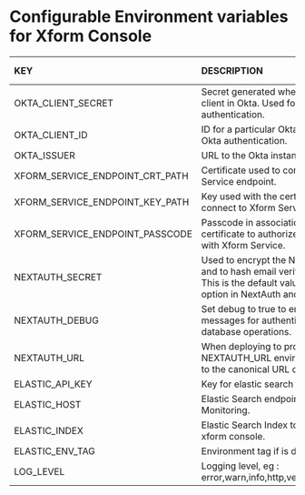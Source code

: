 # Configurable Environment variables for Xform Console

| KEY                             | DESCRIPTION                                                                                                                                             | DEFAULT VALUE | REQUIRED |
| :------------------------------ | :------------------------------------------------------------------------------------------------------------------------------------------------------ | :-----------: | :------: |
| OKTA_CLIENT_SECRET              | Secret generated when creating a client in Okta. Used for Okta authentication.                                                                          |   undefined   |   true   |
| OKTA_CLIENT_ID                  | ID for a particular Okta client. Used for Okta authentication.                                                                                          |   undefined   |   true   |
| OKTA_ISSUER                     | URL to the Okta instance.                                                                                                                               |   undefined   |   true   |
| XFORM_SERVICE_ENDPOINT_CRT_PATH | Certificate used to connect to Xform Service endpoint.                                                                                                  |   undefined   |   true   |
| XFORM_SERVICE_ENDPOINT_KEY_PATH | Key used with the certificate to connect to Xform Service endpoint.                                                                                     |   undefined   |   true   |
| XFORM_SERVICE_ENDPOINT_PASSCODE | Passcode in association with the certificate to authorize and connect with Xform Service.                                                               |   undefined   |   true   |
| NEXTAUTH_SECRET                 | Used to encrypt the NextAuth.js JWT, and to hash email verification tokens. This is the default value for the secret option in NextAuth and Middleware. |   undefined   |   true   |
| NEXTAUTH_DEBUG                  | Set debug to true to enable debug messages for authentication and database operations.                                                                  |     false     |  false   |
| NEXTAUTH_URL                    | When deploying to production, set the NEXTAUTH_URL environment variable to the canonical URL of your site.                                              |   undefined   |   true   |
| ELASTIC_API_KEY                 | Key for elastic search endpoint.                                                                                                                        |   undefined   |   true   |
| ELASTIC_HOST                    | Elastic Search endpoint used Monitoring.                                                                                                                |   undefined   |   true   |
| ELASTIC_INDEX                   | Elastic Search Index to be used for xform console.                                                                                                      |   undefined   |   true   |
| ELASTIC_ENV_TAG                 | Environment tag if is dev or prod.                                                                                                                      |   undefined   |   true   |
| LOG_LEVEL                       | Logging level, eg : error,warn,info,http,verbose,debug,silly                                                                                            |     info      |  false   |
